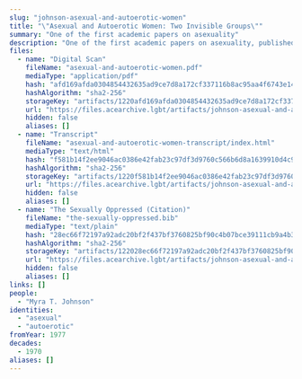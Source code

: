 ```yaml
---
slug: "johnson-asexual-and-autoerotic-women"
title: "\"Asexual and Autoerotic Women: Two Invisible Groups\""
summary: "One of the first academic papers on asexuality"
description: "One of the first academic papers on asexuality, published as part of the book *The Sexually Oppressed*"
files:
  - name: "Digital Scan"
    fileName: "asexual-and-autoerotic-women.pdf"
    mediaType: "application/pdf"
    hash: "afd169afda0304854432635ad9ce7d8a172cf337116b8ac95aa4f6743e143da1"
    hashAlgorithm: "sha2-256"
    storageKey: "artifacts/1220afd169afda0304854432635ad9ce7d8a172cf337116b8ac95aa4f6743e143da1"
    url: "https://files.acearchive.lgbt/artifacts/johnson-asexual-and-autoerotic-women/asexual-and-autoerotic-women.pdf"
    hidden: false
    aliases: []
  - name: "Transcript"
    fileName: "asexual-and-autoerotic-women-transcript/index.html"
    mediaType: "text/html"
    hash: "f581b14f2ee9046ac0386e42fab23c97df3d9760c566b6d8a1639910d4c93055"
    hashAlgorithm: "sha2-256"
    storageKey: "artifacts/1220f581b14f2ee9046ac0386e42fab23c97df3d9760c566b6d8a1639910d4c93055"
    url: "https://files.acearchive.lgbt/artifacts/johnson-asexual-and-autoerotic-women/asexual-and-autoerotic-women-transcript/index.html"
    hidden: false
    aliases: []
  - name: "The Sexually Oppressed (Citation)"
    fileName: "the-sexually-oppressed.bib"
    mediaType: "text/plain"
    hash: "28ec66f72197a92adc20bf2f437bf3760825bf90c4b07bce39111cb9a4b361e7"
    hashAlgorithm: "sha2-256"
    storageKey: "artifacts/122028ec66f72197a92adc20bf2f437bf3760825bf90c4b07bce39111cb9a4b361e7"
    url: "https://files.acearchive.lgbt/artifacts/johnson-asexual-and-autoerotic-women/the-sexually-oppressed.bib"
    hidden: false
    aliases: []
links: []
people:
  - "Myra T. Johnson"
identities:
  - "asexual"
  - "autoerotic"
fromYear: 1977
decades:
  - 1970
aliases: []
---
```

